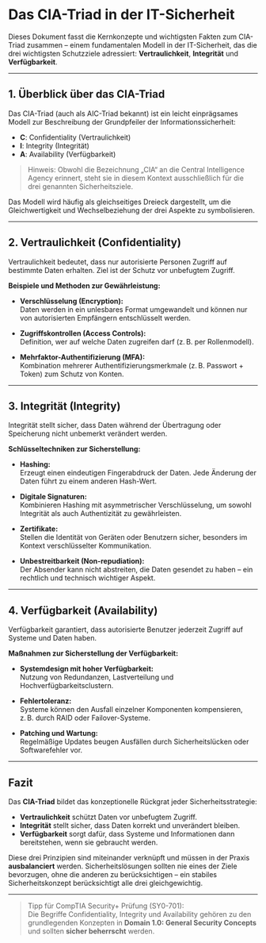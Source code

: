 # Das CIA-Triad in der IT-Sicherheit

Dieses Dokument fasst die Kernkonzepte und wichtigsten Fakten zum CIA-Triad zusammen – einem fundamentalen Modell in der IT-Sicherheit, das die drei wichtigsten Schutzziele adressiert: **Vertraulichkeit**, **Integrität** und **Verfügbarkeit**.

---

## 1. Überblick über das CIA-Triad

Das CIA-Triad (auch als AIC-Triad bekannt) ist ein leicht einprägsames Modell zur Beschreibung der Grundpfeiler der Informationssicherheit:

- **C**: Confidentiality (Vertraulichkeit)
- **I**: Integrity (Integrität)
- **A**: Availability (Verfügbarkeit)

> Hinweis: Obwohl die Bezeichnung „CIA“ an die Central Intelligence Agency erinnert, steht sie in diesem Kontext ausschließlich für die drei genannten Sicherheitsziele.

Das Modell wird häufig als gleichseitiges Dreieck dargestellt, um die Gleichwertigkeit und Wechselbeziehung der drei Aspekte zu symbolisieren.

---

## 2. Vertraulichkeit (Confidentiality)

Vertraulichkeit bedeutet, dass nur autorisierte Personen Zugriff auf bestimmte Daten erhalten. Ziel ist der Schutz vor unbefugtem Zugriff.

**Beispiele und Methoden zur Gewährleistung:**

- **Verschlüsselung (Encryption):**  
  Daten werden in ein unlesbares Format umgewandelt und können nur von autorisierten Empfängern entschlüsselt werden.

- **Zugriffskontrollen (Access Controls):**  
  Definition, wer auf welche Daten zugreifen darf (z. B. per Rollenmodell).

- **Mehrfaktor-Authentifizierung (MFA):**  
  Kombination mehrerer Authentifizierungsmerkmale (z. B. Passwort + Token) zum Schutz von Konten.

---

## 3. Integrität (Integrity)

Integrität stellt sicher, dass Daten während der Übertragung oder Speicherung nicht unbemerkt verändert werden.

**Schlüsseltechniken zur Sicherstellung:**

- **Hashing:**  
  Erzeugt einen eindeutigen Fingerabdruck der Daten. Jede Änderung der Daten führt zu einem anderen Hash-Wert.

- **Digitale Signaturen:**  
  Kombinieren Hashing mit asymmetrischer Verschlüsselung, um sowohl Integrität als auch Authentizität zu gewährleisten.

- **Zertifikate:**  
  Stellen die Identität von Geräten oder Benutzern sicher, besonders im Kontext verschlüsselter Kommunikation.

- **Unbestreitbarkeit (Non-repudiation):**  
  Der Absender kann nicht abstreiten, die Daten gesendet zu haben – ein rechtlich und technisch wichtiger Aspekt.

---

## 4. Verfügbarkeit (Availability)

Verfügbarkeit garantiert, dass autorisierte Benutzer jederzeit Zugriff auf Systeme und Daten haben.

**Maßnahmen zur Sicherstellung der Verfügbarkeit:**

- **Systemdesign mit hoher Verfügbarkeit:**  
  Nutzung von Redundanzen, Lastverteilung und Hochverfügbarkeitsclustern.

- **Fehlertoleranz:**  
  Systeme können den Ausfall einzelner Komponenten kompensieren, z. B. durch RAID oder Failover-Systeme.

- **Patching und Wartung:**  
  Regelmäßige Updates beugen Ausfällen durch Sicherheitslücken oder Softwarefehler vor.

---

## Fazit

Das **CIA-Triad** bildet das konzeptionelle Rückgrat jeder Sicherheitsstrategie:

- **Vertraulichkeit** schützt Daten vor unbefugtem Zugriff.
- **Integrität** stellt sicher, dass Daten korrekt und unverändert bleiben.
- **Verfügbarkeit** sorgt dafür, dass Systeme und Informationen dann bereitstehen, wenn sie gebraucht werden.

Diese drei Prinzipien sind miteinander verknüpft und müssen in der Praxis **ausbalanciert** werden. Sicherheitslösungen sollten nie eines der Ziele bevorzugen, ohne die anderen zu berücksichtigen – ein stabiles Sicherheitskonzept berücksichtigt alle drei gleichgewichtig.

---

> Tipp für CompTIA Security+ Prüfung (SY0-701):  
Die Begriffe Confidentiality, Integrity und Availability gehören zu den grundlegenden Konzepten in **Domain 1.0: General Security Concepts** und sollten **sicher beherrscht** werden.
